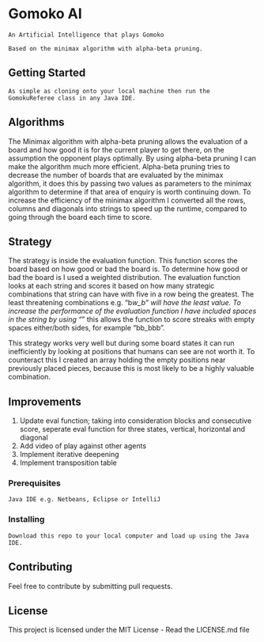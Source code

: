 # Gomoko AI

```
An Artificial Intelligence that plays Gomoko

Based on the minimax algorithm with alpha-beta pruning.
```

## Getting Started

```
As simple as cloning onto your local machine then run the GomokuReferee class in any Java IDE.
```

## Algorithms

The Minimax algorithm with alpha-beta pruning allows the evaluation of a board and how good it is for the current player to get there, on the assumption the opponent plays optimally.
By using alpha-beta pruning I can make the algorithm much more efficient. Alpha-beta pruning tries to decrease the number of boards that are evaluated by the minimax algorithm, it does this by passing two values as parameters to the minimax algorithm to determine if that area of enquiry is worth continuing down.
To increase the efficiency of the minimax algorithm I converted all the rows, columns and diagonals into strings to speed up the runtime, compared to going through the board each time to score.

## Strategy

The strategy is inside the evaluation function. This function scores the board based on how good or bad the board is.
To determine how good or bad the board is I used a weighted distribution. The evaluation function looks at each string and scores it based on how many strategic combinations that string can have with five in a row being the greatest. The least threatening combinations e.g. “b*w_b” will have the least value.
To increase the performance of the evaluation function I have included spaces in the string by using “*” this allows the function to score streaks with empty spaces either/both sides, for example “bb_bbb”.

This strategy works very well but during some board states it can run inefficiently by looking at positions that humans can see are not worth it. To counteract this I created an array holding the empty positions near previously placed pieces, because this is most likely to be a highly valuable combination.

## Improvements

1. Update eval function; taking into consideration blocks and consecutive score, seperate eval function for three states, vertical, horizontal and diagonal
2. Add video of play against other agents
3. Implement iterative deepening
4. Implement transposition table

### Prerequisites

```
Java IDE e.g. Netbeans, Eclipse or IntelliJ
```

### Installing

```
Download this repo to your local computer and load up using the Java IDE.
```

## Contributing

Feel free to contribute by submitting pull requests.

## License

This project is licensed under the MIT License - Read the LICENSE.md file
